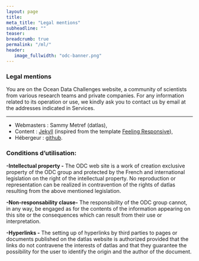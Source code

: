 ```yaml
---
layout: page
title: 
meta_title: "Legal mentions"
subheadline: ""
teaser: 
breadcrumb: true
permalink: "/ml/"
header:
   image_fullwidth: "odc-banner.png"
---
```


### Legal mentions
You are on the Ocean Data Challenges website, a community of scientists from various research teams and private companies. 
For any information related to its operation or use, we kindly ask you to contact us by email at the addresses indicated in Services.

---

- Webmasters : Sammy Metref (datlas),
- Content : [Jekyll](https://jekyllrb.com/) (inspired from the template [Feeling Responsive](https://github.com/Phlow/feeling-responsive)),
- Hébergeur : [github](https://www.github.com).

### Conditions d’utilisation:

__-Intellectual property -__ The ODC web site is a work of creation exclusive property of the ODC group and protected by the French and international legislation on the right of the intellectual property. No reproduction or representation can be realized in contravention of the rights of datlas resulting from the above mentioned legislation.

__-Non-responsability clause-__ The responsibility of the ODC group cannot, in any way, be engaged as for the contents of the information appearing on this site or the consequences which can result from their use or interpretation.

__-Hyperlinks -__ The setting up of hyperlinks by third parties to pages or documents published on the datlas website is authorized provided that the links do not contravene the interests of datlas and that they guarantee the possibility for the user to identify the origin and the author of the document.

